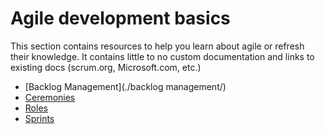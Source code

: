 # Agile development basics

This section contains resources to help you learn about agile or refresh their knowledge. It contains little to no custom documentation and links to existing docs (scrum.org, Microsoft.com, etc.)
- [Backlog Management](./backlog management/)
- [Ceremonies](./ceromonies/)
- [Roles](./roles/)
- [Sprints](./sprints/)
